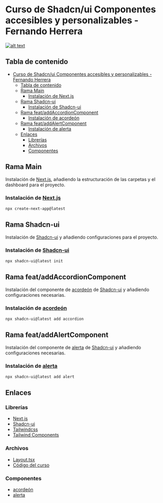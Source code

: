 # Curso de Shadcn/ui Componentes accesibles y personalizables - Fernando Herrera

[![alt text](https://i.imgur.com/s06QSlC.png)](https://cursos.devtalles.com/courses/shadcn-ui)

## Tabla de contenido

- [Curso de Shadcn/ui Componentes accesibles y personalizables - Fernando Herrera](#curso-de-shadcnui-componentes-accesibles-y-personalizables---fernando-herrera)
  - [Tabla de contenido](#tabla-de-contenido)
  - [Rama Main](#rama-main)
    - [Instalación de Next.js](#instalación-de-nextjs)
  - [Rama Shadcn-ui](#rama-shadcn-ui)
    - [Instalación de Shadcn-ui](#instalación-de-shadcn-ui)
  - [Rama feat/addAccordionComponent](#rama-feataddaccordioncomponent)
    - [Instalación de acordeón](#instalación-de-acordeón)
  - [Rama feat/addAlertComponent](#rama-feataddalertcomponent)
    - [Instalación de alerta](#instalación-de-alerta)
  - [Enlaces](#enlaces)
    - [Librerías](#librerías)
    - [Archivos](#archivos)
    - [Componentes](#componentes)

## Rama Main

Instalación de [Next.js](https://nextjs.org), añadiendo la estructuración de las carpetas y el dashboard para el proyecto.

### Instalación de [Next.js](https://nextjs.org/docs/getting-started/installation)

```bash
npx create-next-app@latest
```

## Rama Shadcn-ui

Instalación de [Shadcn-ui](https://ui.shadcn.com/) y añadiendo configuraciones para el proyecto.

### Instalación de [Shadcn-ui](https://ui.shadcn.com/docs/installation)

```bash
npx shadcn-ui@latest init
```

## Rama feat/addAccordionComponent

Instalación del componente de [acordeón](https://ui.shadcn.com/docs/components/accordion) de [Shadcn-ui](https://ui.shadcn.com/) y añadiendo configuraciones necesarias.

### Instalación de [acordeón](https://ui.shadcn.com/docs/components/accordion)

```bash
npx shadcn-ui@latest add accordion
```

## Rama feat/addAlertComponent

Instalación del componente de [alerta](https://ui.shadcn.com/docs/components/alert) de [Shadcn-ui](https://ui.shadcn.com/) y añadiendo configuraciones necesarias.

### Instalación de [alerta](https://ui.shadcn.com/docs/components/alert)

```bash
npx shadcn-ui@latest add alert
```

## Enlaces

### Librerías

- [Next.js](https://nextjs.org)
- [Shadcn-ui](https://ui.shadcn.com/)
- [Tailwindcss](https://tailwindcss.com/)
- [Tailwind Components](https://tailwindcomponents.com/component/tailwind-css-admin-dashboard-layout)

### Archivos

- [Layout.tsx](https://gist.github.com/Klerith/3949f1c8b884d7101e378dfb668f0f3a)
- [Código del curso](https://github.com/DevTalles-corp/shadcn-dashboard)

### Componentes

- [acordeón](https://ui.shadcn.com/docs/components/accordion)
- [alerta](https://ui.shadcn.com/docs/components/alert)
